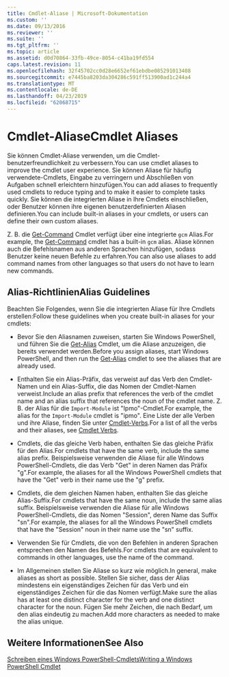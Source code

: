 ```yaml
---
title: Cmdlet-Aliase | Microsoft-Dokumentation
ms.custom: ''
ms.date: 09/13/2016
ms.reviewer: ''
ms.suite: ''
ms.tgt_pltfrm: ''
ms.topic: article
ms.assetid: d0d70864-33fb-49ce-8054-c41ba19fd554
caps.latest.revision: 11
ms.openlocfilehash: 32f45702cc0d28e6652ef61ebdbe085291013408
ms.sourcegitcommit: e7445ba8203da304286c591ff513900ad1c244a4
ms.translationtype: MT
ms.contentlocale: de-DE
ms.lasthandoff: 04/23/2019
ms.locfileid: "62068715"
---
```

# <a name="cmdlet-aliases"></a><span data-ttu-id="b1242-102">Cmdlet-Aliase</span><span class="sxs-lookup"><span data-stu-id="b1242-102">Cmdlet Aliases</span></span>

<span data-ttu-id="b1242-103">Sie können Cmdlet-Aliase verwenden, um die Cmdlet-benutzerfreundlichkeit zu verbessern.</span><span class="sxs-lookup"><span data-stu-id="b1242-103">You can use cmdlet aliases to improve the cmdlet user experience.</span></span> <span data-ttu-id="b1242-104">Sie können Aliase für häufig verwendete-Cmdlets, Eingabe zu verringern und Abschließen von Aufgaben schnell erleichtern hinzufügen.</span><span class="sxs-lookup"><span data-stu-id="b1242-104">You can add aliases to frequently used cmdlets to reduce typing and to make it easier to complete tasks quickly.</span></span> <span data-ttu-id="b1242-105">Sie können die integrierten Aliase in Ihre Cmdlets einschließen, oder Benutzer können ihre eigenen benutzerdefinierten Aliasen definieren.</span><span class="sxs-lookup"><span data-stu-id="b1242-105">You can include built-in aliases in your cmdlets, or users can define their own custom aliases.</span></span>

<span data-ttu-id="b1242-106">Z. B. die [Get-Command](/powershell/module/microsoft.powershell.core/get-command) Cmdlet verfügt über eine integrierte `gcm` Alias.</span><span class="sxs-lookup"><span data-stu-id="b1242-106">For example, the [Get-Command](/powershell/module/microsoft.powershell.core/get-command) cmdlet has a built-in `gcm` alias.</span></span> <span data-ttu-id="b1242-107">Aliase können auch die Befehlsnamen aus anderen Sprachen hinzufügen, sodass Benutzer keine neuen Befehle zu erfahren.</span><span class="sxs-lookup"><span data-stu-id="b1242-107">You can also use aliases to add command names from other languages so that users do not have to learn new commands.</span></span>

## <a name="alias-guidelines"></a><span data-ttu-id="b1242-108">Alias-Richtlinien</span><span class="sxs-lookup"><span data-stu-id="b1242-108">Alias Guidelines</span></span>

<span data-ttu-id="b1242-109">Beachten Sie Folgendes, wenn Sie die integrierten Aliase für Ihre Cmdlets erstellen:</span><span class="sxs-lookup"><span data-stu-id="b1242-109">Follow these guidelines when you create built-in aliases for your cmdlets:</span></span>

- <span data-ttu-id="b1242-110">Bevor Sie den Aliasnamen zuweisen, starten Sie Windows PowerShell, und führen Sie die [Get-Alias](/powershell/module/Microsoft.PowerShell.Utility/Get-Alias) Cmdlet, um die Aliase anzuzeigen, die bereits verwendet werden.</span><span class="sxs-lookup"><span data-stu-id="b1242-110">Before you assign aliases, start Windows PowerShell, and then run the [Get-Alias](/powershell/module/Microsoft.PowerShell.Utility/Get-Alias) cmdlet to see the aliases that are already used.</span></span>

- <span data-ttu-id="b1242-111">Enthalten Sie ein Alias-Präfix, das verweist auf das Verb den Cmdlet-Namen und ein Alias-Suffix, die das Nomen der Cmdlet-Namen verweist.</span><span class="sxs-lookup"><span data-stu-id="b1242-111">Include an alias prefix that references the verb of the cmdlet name and an alias suffix that references the noun of the cmdlet name.</span></span> <span data-ttu-id="b1242-112">Z. B. der Alias für die `Import-Module` ist "Ipmo"-Cmdlet.</span><span class="sxs-lookup"><span data-stu-id="b1242-112">For example, the alias for the `Import-Module` cmdlet is "ipmo".</span></span> <span data-ttu-id="b1242-113">Eine Liste der alle Verben und ihre Aliase, finden Sie unter [Cmdlet-Verbs](./approved-verbs-for-windows-powershell-commands.md).</span><span class="sxs-lookup"><span data-stu-id="b1242-113">For a list of all the verbs and their aliases, see [Cmdlet Verbs](./approved-verbs-for-windows-powershell-commands.md).</span></span>

- <span data-ttu-id="b1242-114">Cmdlets, die das gleiche Verb haben, enthalten Sie das gleiche Präfix für den Alias.</span><span class="sxs-lookup"><span data-stu-id="b1242-114">For cmdlets that have the same verb, include the same alias prefix.</span></span> <span data-ttu-id="b1242-115">Beispielsweise verwenden die Aliase für alle Windows PowerShell-Cmdlets, die das Verb "Get" in deren Namen das Präfix "g".</span><span class="sxs-lookup"><span data-stu-id="b1242-115">For example, the aliases for all the Windows PowerShell cmdlets that have the "Get" verb in their name use the "g" prefix.</span></span>

- <span data-ttu-id="b1242-116">Cmdlets, die dem gleichen Namen haben, enthalten Sie das gleiche Alias-Suffix.</span><span class="sxs-lookup"><span data-stu-id="b1242-116">For cmdlets that have the same noun, include the same alias suffix.</span></span> <span data-ttu-id="b1242-117">Beispielsweise verwenden die Aliase für alle Windows PowerShell-Cmdlets, die das Nomen "Session", deren Name das Suffix "sn".</span><span class="sxs-lookup"><span data-stu-id="b1242-117">For example, the aliases for all the Windows PowerShell cmdlets that have the "Session" noun in their name use the "sn" suffix.</span></span>

- <span data-ttu-id="b1242-118">Verwenden Sie für Cmdlets, die von den Befehlen in anderen Sprachen entsprechen den Namen des Befehls.</span><span class="sxs-lookup"><span data-stu-id="b1242-118">For cmdlets that are equivalent to commands in other languages, use the name of the command.</span></span>

- <span data-ttu-id="b1242-119">Im Allgemeinen stellen Sie Aliase so kurz wie möglich.</span><span class="sxs-lookup"><span data-stu-id="b1242-119">In general, make aliases as short as possible.</span></span> <span data-ttu-id="b1242-120">Stellen Sie sicher, dass der Alias mindestens ein eigenständiges Zeichen für das Verb und ein eigenständiges Zeichen für die das Nomen verfügt.</span><span class="sxs-lookup"><span data-stu-id="b1242-120">Make sure the alias has at least one distinct character for the verb and one distinct character for the noun.</span></span> <span data-ttu-id="b1242-121">Fügen Sie mehr Zeichen, die nach Bedarf, um den alias eindeutig zu machen.</span><span class="sxs-lookup"><span data-stu-id="b1242-121">Add more characters as needed to make the alias unique.</span></span>

## <a name="see-also"></a><span data-ttu-id="b1242-122">Weitere Informationen</span><span class="sxs-lookup"><span data-stu-id="b1242-122">See Also</span></span>

[<span data-ttu-id="b1242-123">Schreiben eines Windows PowerShell-Cmdlets</span><span class="sxs-lookup"><span data-stu-id="b1242-123">Writing a Windows PowerShell Cmdlet</span></span>](./writing-a-windows-powershell-cmdlet.md)
